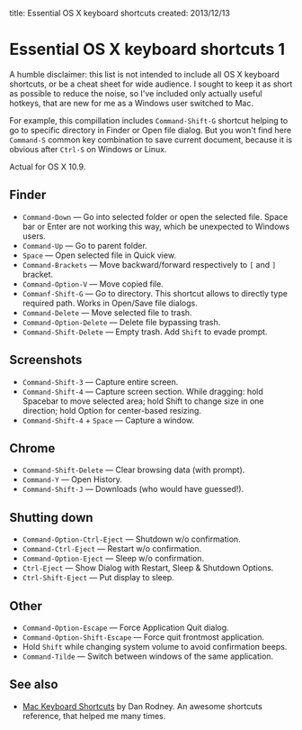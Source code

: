 title: Essential OS X keyboard shortcuts
created: 2013/12/13

# Essential OS X keyboard shortcuts 1

A humble disclaimer: this list is not intended to include all OS X keyboard shortcuts, or be a cheat sheet for wide audience. I sought to keep it as short as possible to reduce the noise, so I've included only actually useful hotkeys, that are new for me as a Windows user switched to Mac.

For example, this compillation includes `Command-Shift-G` shortcut helping to go to specific directory in Finder or Open file dialog. But you won't find here `Command-S` common key combination to save current document, because it is obvious after `Ctrl-S` on Windows or Linux.

Actual for OS X 10.9.

## Finder

- `Command-Down` — Go into selected folder or open the selected file. Space bar or Enter are not working this way, which be unexpected to Windows users.
- `Command-Up` — Go to parent folder.
- `Space` — Open selected file in Quick view.
- `Command-Brackets` — Move backward/forward respectively to `[` and `]` bracket.
- `Command-Option-V` — Move copied file.
- `Commanf-Shift-G` — Go to directory. This shortcut allows to directly type required path. Works in Open/Save file dialogs.
- `Command-Delete` — Move selected file to trash.
- `Command-Option-Delete` — Delete file bypassing trash.
- `Command-Shift-Delete` — Empty trash. Add `Shift` to evade prompt.

## Screenshots

- `Command-Shift-3` — Capture entire screen.
- `Command-Shift-4` — Capture screen section. While dragging: hold Spacebar to move selected area; hold Shift to change size in one direction; hold Option for center-based resizing.
- `Command-Shift-4` + `Space` — Capture a window.

## Chrome

- `Command-Shift-Delete` — Clear browsing data (with prompt).
- `Command-Y` — Open History.
- `Command-Shift-J` — Downloads (who would have guessed!).

## Shutting down

- `Command-Option-Ctrl-Eject` — Shutdown w/o confirmation.
- `Command-Ctrl-Eject` — Restart w/o confirmation.
- `Command-Option-Eject` — Sleep w/o confirmation.
- `Ctrl-Eject` — Show Dialog with Restart, Sleep & Shutdown Options.
- `Ctrl-Shift-Eject` — Put display to sleep.

## Other

- `Command-Option-Escape` — Force Application Quit dialog.
- `Command-Option-Shift-Escape` — Force quit frontmost application.
- Hold `Shift` while changing system volume to avoid confirmation beeps.
- `Command-Tilde` — Switch between windows of the same application.


## See also

- [Mac Keyboard Shortcuts](http://www.danrodney.com/mac/) by Dan Rodney. An awesome shortcuts reference, that helped me many times.
